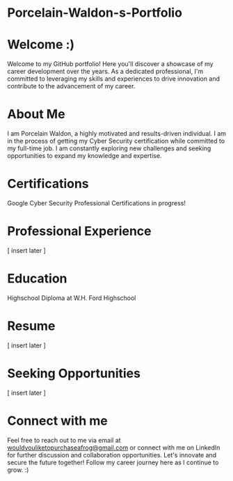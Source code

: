 # Porcelain-Waldon-s-Portfolio
# Welcome :)
Welcome to my GitHub portfolio! Here you'll discover a showcase of my career development over the years. As a dedicated professional, I'm committed to leveraging my skills and experiences to drive innovation and contribute to the advancement of my career. 
# About Me
I am Porcelain Waldon, a highly motivated and results-driven individual. I am in the process of getting my Cyber Security certification while committed to my full-time job. I am constantly exploring new challenges and seeking opportunities to expand my knowledge and expertise.
# Certifications
Google Cyber Security Professional Certifications in progress!
# Professional Experience
 [ insert later ]
 # Education
 Highschool Diploma at W.H. Ford Highschool
 # Resume
 [ insert later ]
 # Seeking Opportunities
 [ insert later ]
 # Connect with me
 Feel free to reach out to me via email at wouldyouliketopurchaseafrog@gmail.com or connect with me on LinkedIn for further discussion and collaboration opportunities. Let's innovate and secure the future together! Follow my career journey here as I continue to grow. :)
